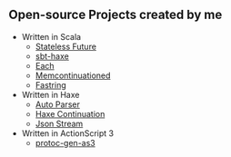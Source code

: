 ## Open-source Projects created by me
 * Written in Scala
   * [Stateless Future](https://github.com/qifun/stateless-future)
   * [sbt-haxe](https://github.com/qifun/sbt-haxe)
   * [Each](https://github.com/ThoughtWorksInc/each)
   * [Memcontinuationed](https://github.com/Atry/memcontinuationed)
   * [Fastring](https://github.com/Atry/fastring)
 * Written in Haxe
   * [Auto Parser](https://github.com/Atry/auto-parser)
   * [Haxe Continuation](https://github.com/Atry/haxe-continuation)
   * [Json Stream](https://github.com/Atry/json-stream)
 * Written in ActionScript 3
   * [protoc-gen-as3](https://github.com/Atry/protoc-gen-as3)
